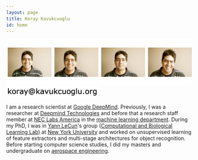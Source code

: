 ```yaml
---
layout: page
title: Koray Kavukcuoglu
id: home
---
```


<img src="images/koray.jpeg" alt="koray kavukcuoglu">
<br>
<img src="images/em.png" alt="koray kavukcuoglu">

I am a research scientist at [Google DeepMind](http://www.deepmind.com). Previously, I was a researcher at [Deepmind Technologies](http://www.deepmind.com) and before that a research staff member at [NEC Labs America](http://www.nec-labs.com/) in the [machine learning department](http://www.nec-labs.com/research/machine/ml_website/index.php). During my PhD, I was in [Yann LeCun](http://yann.lecun.com/)'s group ([Computational and Biological Learning Lab](http://cs.nyu.edu/~yann)) at [New York University](http://www.nyu.edu) and worked on unsupervised learning of feature extractors and multi-stage architectures for object recognition. Before starting computer science studies, I did my masters and undergraduate on [aerospace engineering](http://ae.metu.edu.tr/).

